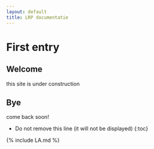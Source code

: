 ```yaml
---
layout: default
title: LRP documentatie
---
```

# First entry

## Welcome
this site is under construction

## Bye
come back soon!

* Do not remove this line (it will not be displayed)
{:toc}

{% include LA.md %}
